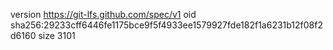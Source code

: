 version https://git-lfs.github.com/spec/v1
oid sha256:29233cff6446fe1175bce9f5f4933ee1579927fde182f1a6231b12f08f2d6160
size 3101
